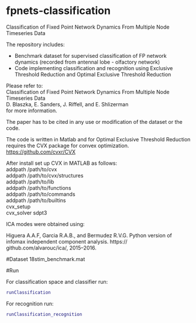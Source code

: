 # fpnets-classification
Classification of Fixed Point Network Dynamics From Multiple Node Timeseries Data

The repository includes: 
* Benchmark dataset for supervised classification of FP network dynamics (recorded from antennal lobe - olfactory network)
* Code implementing classification and recognition using Exclusive Threshold Reduction and Optimal Exclusive Threshold Reduction
  
Please refer to:  
  Classification of Fixed Point Network Dynamics From Multiple Node Timeseries Data  
  D. Blaszka, E. Sanders, J. Riffell, and E. Shlizerman  
for more information.  
  
The paper has to be cited in any use or modification of the dataset or the code.  
  
The code is written in Matlab and for Optimal Exclusive Threshold Reduction requires the CVX package for convex optimization.  
https://github.com/cvxr/CVX  
  
After install set up CVX in MATLAB as follows:  
addpath /path/to/cvx  
addpath /path/to/cvx/structures  
addpath /path/to/lib  
addpath /path/to/functions  
addpath /path/to/commands  
addpath /path/to/builtins  
cvx_setup  
cvx_solver sdpt3  
  
ICA modes were obtained using:  
  
Higuera A.A.F, Garcia R.A.B., and Bermudez R.V.G. Python version of infomax independent component analysis. https:// github.com/alvarouc/ica/, 2015–2016.

#Dataset
18stim_benchmark.mat

#Run  
  
For classification space and classifier run:  
```matlab
runClassification  
```
For recognition run:  
```matlab
runClassification_recognition
```
